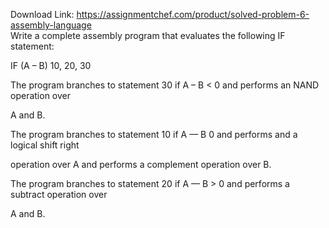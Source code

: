 Download Link: https://assignmentchef.com/product/solved-problem-6-assembly-language
<br>
Write a complete assembly program that evaluates the following IF statement:

IF (A – B) 10, 20, 30

The program branches to statement 30 if A – B &lt; 0 and performs an NAND operation over

A and B.

The program branches to statement 10 if A — B 0 and performs and a logical shift right

operation over A and performs a complement operation over B.

The program branches to statement 20 if A — B &gt; 0 and performs a subtract operation over

A and B.